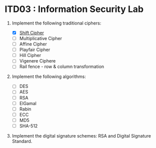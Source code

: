 # ITD03 : Information Security Lab

1. Implement the following traditional ciphers:

   - [x] [Shift Cipher](./traditional/shift.cpp)
   - [ ] Multiplicative Cipher
   - [ ] Affine Cipher
   - [ ] Playfair Cipher
   - [ ] Hill Cipher
   - [ ] Vigenere Ciphere
   - [ ] Rail fence - row & column transformation

2. Implement the following algorithms:

   - [ ] DES
   - [ ] AES
   - [ ] RSA
   - [ ] ElGamal
   - [ ] Rabin
   - [ ] ECC
   - [ ] MD5
   - [ ] SHA-512

3. Implement the digital signature schemes: RSA and Digital Signature Standard.
